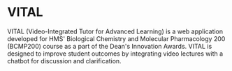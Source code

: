 # VITAL
VITAL (Video-Integrated Tutor for Advanced Learning) is a web application developed for HMS' Biological Chemistry and Molecular Pharmacology 200 (BCMP200) course as a part of the Dean's Innovation Awards. VITAL is designed to improve student outcomes by integrating video lectures with a chatbot for discussion and clarification. 
